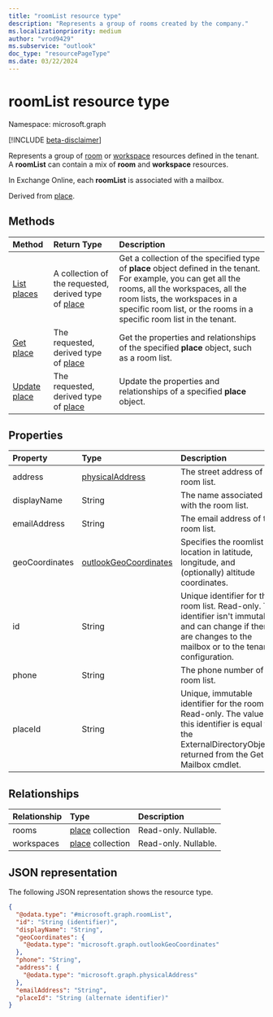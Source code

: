 ```yaml
---
title: "roomList resource type"
description: "Represents a group of rooms created by the company."
ms.localizationpriority: medium
author: "vrod9429"
ms.subservice: "outlook"
doc_type: "resourcePageType"
ms.date: 03/22/2024
---
```


# roomList resource type

Namespace: microsoft.graph

[!INCLUDE [beta-disclaimer](../../includes/beta-disclaimer.md)]

Represents a group of [room](room.md) or [workspace](workspace.md) resources defined in the tenant. A **roomList** can contain a mix of **room** and **workspace** resources. 

In Exchange Online, each **roomList** is associated with a mailbox.

Derived from [place](place.md).

## Methods

| Method                              | Return Type                  | Description |
|:------------------------------------|:-----------------------------|:--------|
| [List places](../api/place-list.md) | A collection of the requested, derived type of [place](place.md) | Get a collection of the specified type of **place** object defined in the tenant. For example, you can get all the rooms, all the workspaces, all the room lists, the workspaces in a specific room list, or the rooms in a specific room list in the tenant.|
| [Get place](../api/place-get.md)    | The requested, derived type of [place](place.md)            | Get the properties and relationships of the specified **place** object, such as a room list. |
| [Update place](../api/place-update.md)    | The requested, derived type of [place](place.md)            | Update the properties and relationships of a specified **place** object. |

## Properties

| Property       | Type                                              | Description |
|:---------------|:--------------------------------------------------|:--------|
| address        | [physicalAddress](physicaladdress.md)             | The street address of the room list. |
| displayName    | String                                            | The name associated with the room list. |
| emailAddress   | String                                            | The email address of the room list. |
| geoCoordinates | [outlookGeoCoordinates](outlookgeocoordinates.md) | Specifies the roomlist location in latitude, longitude, and (optionally) altitude coordinates. |
| id             | String                                            | Unique identifier for the room list. Read-only. This identifier isn't immutable and can change if there are changes to the mailbox or to the tenant configuration. |
| phone          | String                                            | The phone number of the room list. |
| placeId        | String                                            | Unique, immutable identifier for the room list. Read-only. The value of this identifier is equal to the ExternalDirectoryObjectId returned from the Get-Mailbox cmdlet. |

## Relationships

| Relationship | Type                         | Description          |
|:-------------|:-----------------------------|:---------------------|
| rooms        | [place](place.md) collection | Read-only. Nullable. |
| workspaces   | [place](place.md) collection | Read-only. Nullable. |

## JSON representation

The following JSON representation shows the resource type.

<!-- {
  "blockType": "resource",
  "keyProperty": "id",
  "@odata.type": "microsoft.graph.roomList",
  "baseType": "microsoft.graph.place",
  "openType": false
}
-->
``` json
{
  "@odata.type": "#microsoft.graph.roomList",
  "id": "String (identifier)",
  "displayName": "String",
  "geoCoordinates": {
    "@odata.type": "microsoft.graph.outlookGeoCoordinates"
  },
  "phone": "String",
  "address": {
    "@odata.type": "microsoft.graph.physicalAddress"
  },
  "emailAddress": "String",
  "placeId": "String (alternate identifier)"
}
```


